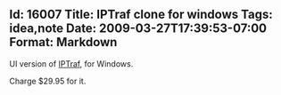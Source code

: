 Id: 16007
Title: IPTraf clone for windows
Tags: idea,note
Date: 2009-03-27T17:39:53-07:00
Format: Markdown
--------------
UI version of [IPTraf](http://iptraf.seul.org/), for Windows.

Charge \$29.95 for it.
